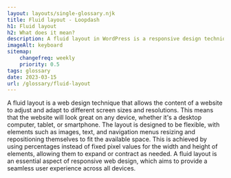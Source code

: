 ```yaml
--- 
layout: layouts/single-glossary.njk
title: Fluid layout - Loopdash
h1: Fluid layout
h2: What does it mean?
description: A fluid layout in WordPress is a responsive design technique that allows the website to adjust its content and layout dynamically based on the screen size and resolution of the device being used to view it.
imageAlt: keyboard
sitemap:
	changefreq: weekly
	priority: 0.5
tags: glossary
date: 2023-03-15
url: /glossary/fluid-layout
---
```


A fluid layout is a web design technique that allows the content of a website to adjust and adapt to different screen sizes and resolutions. This means that the website will look great on any device, whether it's a desktop computer, tablet, or smartphone. The layout is designed to be flexible, with elements such as images, text, and navigation menus resizing and repositioning themselves to fit the available space. This is achieved by using percentages instead of fixed pixel values for the width and height of elements, allowing them to expand or contract as needed. A fluid layout is an essential aspect of responsive web design, which aims to provide a seamless user experience across all devices.
